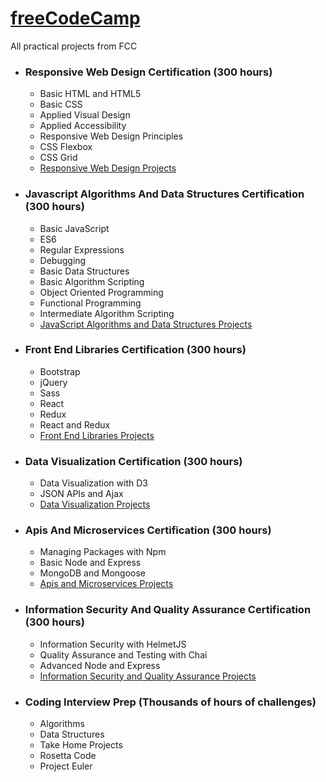 # [freeCodeCamp](https://learn.freecodecamp.org/ "freeCodeCamp")
All practical projects from FCC


+ ### Responsive Web Design Certification (300 hours)
    + Basic HTML and HTML5
    + Basic CSS
    + Applied Visual Design
    + Applied Accessibility
    + Responsive Web Design Principles
    + CSS Flexbox
    + CSS Grid
    + [Responsive Web Design Projects](https://github.com/Avutzhan/Free-Code-Camp/tree/master/Responsive-Web-Design-Projects "github repo")
    
+ ### Javascript Algorithms And Data Structures Certification (300 hours)
    + Basic JavaScript
    + ES6
    + Regular Expressions
    + Debugging
    + Basic Data Structures
    + Basic Algorithm Scripting
    + Object Oriented Programming
    + Functional Programming
    + Intermediate Algorithm Scripting
    + [JavaScript Algorithms and Data Structures Projects](https://github.com/Avutzhan/Free-Code-Camp/tree/master/JavaScript-Algorithms-and-Data-Structures-Projects "github repo")
     
+ ### Front End Libraries Certification (300 hours)
    + Bootstrap
    + jQuery
    + Sass
    + React
    + Redux
    + React and Redux
    + [Front End Libraries Projects](https://github.com/Avutzhan/Free-Code-Camp/tree/master/Front-End-Libraries-Projects "github repo")
     
+ ### Data Visualization Certification (300 hours)
    + Data Visualization with D3
    + JSON APIs and Ajax
    + [Data Visualization Projects](https://github.com/Avutzhan/Free-Code-Camp/tree/master/Data-Visualization-Projects "github repo")
     
+ ### Apis And Microservices Certification (300 hours)
    + Managing Packages with Npm
    + Basic Node and Express
    + MongoDB and Mongoose
    + [Apis and Microservices Projects](https://github.com/Avutzhan/Free-Code-Camp/tree/master/Apis-and-Microservices-Projects "github repo")
       
+ ### Information Security And Quality Assurance Certification (300 hours)
    + Information Security with HelmetJS
    + Quality Assurance and Testing with Chai
    + Advanced Node and Express
    + [Information Security and Quality Assurance Projects](https://github.com/Avutzhan/Free-Code-Camp/tree/master/Information-Security-and-Quality-Assurance-Projects "github repo")
       
+ ### Coding Interview Prep (Thousands of hours of challenges)
    + Algorithms
    + Data Structures
    + Take Home Projects
    + Rosetta Code
    + Project Euler
